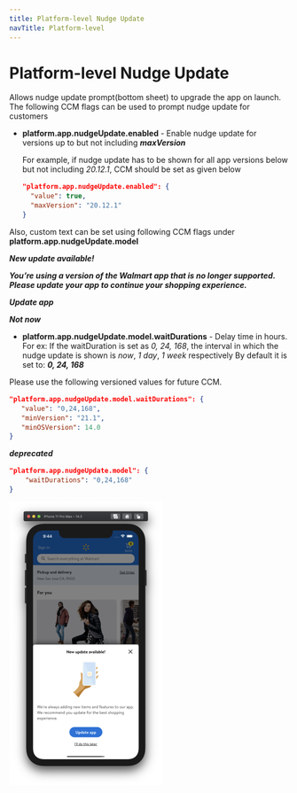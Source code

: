 ```yaml
---
title: Platform-level Nudge Update
navTitle: Platform-level
---
```


# Platform-level Nudge Update

Allows nudge update prompt(bottom sheet) to upgrade the app on launch. The following CCM flags can be used to prompt nudge update for customers

- **platform.app.nudgeUpdate.enabled** - Enable nudge update for versions up to
  but not including ***maxVersion***

  For example, if nudge update has to be shown for all app versions below but
  not including *20.12.1*, CCM should be set as given below

  ```json
  "platform.app.nudgeUpdate.enabled": {
  	"value": true,
  	"maxVersion": "20.12.1"
  }
  ```

Also, custom text can be set using following CCM flags under **platform.app.nudgeUpdate.model**

  ***New update available!***

  ***You’re using a version of the Walmart app that is no longer supported. Please update your app to continue your shopping experience.***

  ***Update app***

  ***Not now***


- **platform.app.nudgeUpdate.model.waitDurations** - Delay time in hours. For ex: If the waitDuration is set as *0, 24, 168*, the interval in which the nudge update is shown is *now*, *1 day*, *1 week* respectively
  By default it is set to: ***0, 24, 168***

Please use the following versioned values for future CCM.
```json
"platform.app.nudgeUpdate.model.waitDurations": {
   "value": "0,24,168",
   "minVersion": "21.1",
   "minOSVersion": 14.0
}
```
***deprecated***
```json
"platform.app.nudgeUpdate.model": {
    "waitDurations": "0,24,168"
}
```

<img src="./images/platform-nudge-update.png" alt="platform-nudge-update" style="zoom:50%;" />
